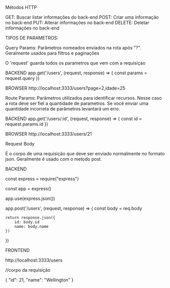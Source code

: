 Métodos HTTP

GET: Buscar listar informações do back-end
POST: Criar uma informação no back-end
PUT: Alterar informações no back-end
DELETE: Deletar informações no back-end


TIPOS DE PARAMETROS:

Query Params: Parâmetros nomeados enviados na rota após "?". Geralmente usados para filtros e paginações

O 'request' guarda todos os parametros que vem com a requisiçao

BACKEND
app.get('/users', (request, response) => {
    const params = request.query
})

BROWSER
http://localhost:3333/users?page=2,idade=25

Route Params: Parâmetros utilizados para identificar recursos. Nesse caso a rota deve ser fiel a quantidade de parametros. Se você enviar uma quantidade incorreta de parâmetros levantará um erro.

BACKEND
app.get('/users/:id', (request, response) => {
    const id = request.params.id
})

BROWSER
http://localhost:3333/users/21


Request Body

É o corpo de uma requisição que deve ser enviado normalmente no formato json. Geralmente é usado com o metodo post.

BACKEND

const express = require("express")

const app = express()

app.use(express.json())

app.post('/users', (request, response) => {
    const body = req.body

    return response.json({
        id: body.id
        name: body.name
    })
})

FRONTEND

http://localhost:3333/users

//corpo da requisição

{
    "id": 21,
    "name": "Wellington"
}